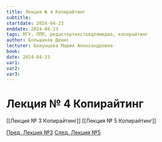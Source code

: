 ```yaml
---
title: Лекция № 4 Копирайтинг
subtitle:
startdate: 2024-04-23
enddate: 2024-04-23
tags: МГУ, ППП, редактортекстовдлямедиа, копирайтинг
author: Большаков Денис
lecturer: Бакунцева Мария Александровна
book:
date: 2024-04-23
var1:
var2:
var3:
---
```

# Лекция № 4 Копирайтинг





[[Лекция № 3 Копирайтинг]]     [[Лекция № 5 Копирайтинг]]

[Пред. Лекция №3](https://github.com/denisbolshakoff/MSU/blob/main/Копирайтинг/Лекция%20№%203%20Копирайтинг.md)
[След. Лекция №5](https://github.com/denisbolshakoff/MSU/blob/main/Копирайтинг/Лекция%20№%205%20Копирайтинг.md)